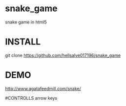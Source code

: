 # snake_game
snake game in html5

# INSTALL
git clone https://github.com/hellsalve017196/snake_game

# DEMO
http://www.agatafeedmill.com/snake/

#CONTROLLS
arrow keys 
